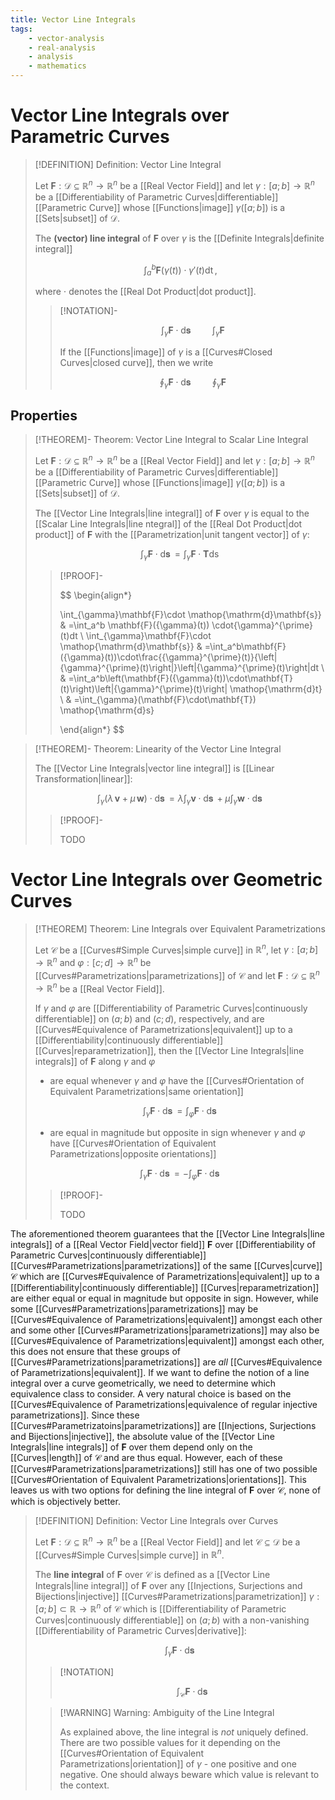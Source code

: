 ```yaml
---
title: Vector Line Integrals
tags:
    - vector-analysis
    - real-analysis
    - analysis
    - mathematics
---
```


# Vector Line Integrals over Parametric Curves

>[!DEFINITION] Definition: Vector Line Integral
>
>Let $\mathbf{F}: \mathcal{D} \subseteq \mathbb{R}^n \to \mathbb{R}^n$ be a [[Real Vector Field]] and let $\gamma: [a;b] \to \mathbb{R}^n$ be a [[Differentiability of Parametric Curves|differentiable]] [[Parametric Curve]] whose [[Functions|image]] $\gamma([a;b])$ is a [[Sets|subset]] of $\mathcal{D}$.
>
>The **(vector) line integral** of $\mathbf{F}$ over $\gamma$ is the [[Definite Integrals|definite integral]] 
>
>$$
>\int_a^b \mathbf{F}(\gamma(t)) \cdot \gamma'(t) \mathop{\mathrm{d}t},
>$$
>
>where $\cdot$ denotes the [[Real Dot Product|dot product]].
>
>>[!NOTATION]-
>>
>>$$
>>\int_{\gamma} \mathbf{F} \cdot \mathop{\mathrm{d}\mathbf{s}} \qquad \int_{\gamma} \mathbf{F}
>>$$
>>
>>If the [[Functions|image]] of $\gamma$ is a [[Curves#Closed Curves|closed curve]], then we write
>>
>>$$
>>\oint_{\gamma} \mathbf{F} \cdot \mathop{\mathrm{d}\mathbf{s}} \qquad \oint_{\gamma} \mathbf{F}
>>$$
>>
>

## Properties

>[!THEOREM]- Theorem: Vector Line Integral to Scalar Line Integral
>
>Let $\mathbf{F}: \mathcal{D} \subseteq \mathbb{R}^n \to \mathbb{R}^n$ be a [[Real Vector Field]] and let $\gamma: [a;b] \to \mathbb{R}^n$ be a [[Differentiability of Parametric Curves|differentiable]] [[Parametric Curve]] whose [[Functions|image]] $\gamma([a;b])$ is a [[Sets|subset]] of $\mathcal{D}$.
>
>The [[Vector Line Integrals|line integral]] of $\mathbf{F}$ over $\gamma$ is equal to the [[Scalar Line Integrals|line ntegral]] of the [[Real Dot Product|dot product]] of $\mathbf{F}$ with the [[Parametrization|unit tangent vector]] of $\gamma$:
>
>$$
>\int_{\gamma} \mathbf{F} \cdot \mathop{\mathrm{d}\mathbf{s}} = \int_{\gamma} \mathbf{F} \cdot \mathbf{T} \mathop{\mathrm{d}s}
>$$
>
>>[!PROOF]-
>>
>>$$
>>\begin{align*}
>>
>>\int_{\gamma}\mathbf{F}\cdot \mathop{\mathrm{d}\mathbf{s}} & =\int_a^b \mathbf{F}({\gamma}(t)) \cdot{\gamma}^{\prime}(t)dt \\
>>\int_{\gamma}\mathbf{F}\cdot \mathop{\mathrm{d}\mathbf{s}} & =\int_a^b\mathbf{F}({\gamma}(t))\cdot\frac{{\gamma}^{\prime}(t)}{\left\|{\gamma}^{\prime}(t)\right\|}\left\|{\gamma}^{\prime}(t)\right\|dt \\
>>& =\int_a^b\left(\mathbf{F}({\gamma}(t))\cdot\mathbf{T}(t)\right)\left\|{\gamma}^{\prime}(t)\right\| \mathop{\mathrm{d}t} \\
>>& =\int_{\gamma}(\mathbf{F}\cdot\mathbf{T}) \mathop{\mathrm{d}s}
>>
>>\end{align*}
>>$$
>>
>

>[!THEOREM]- Theorem: Linearity of the Vector Line Integral
>
>The [[Vector Line Integrals|vector line integral]] is [[Linear Transformation|linear]]:
>
>$$
>\int_{\gamma} (\lambda\, \boldsymbol{v} +\mu \, \boldsymbol{w})\cdot\mathop{\mathrm{d}\boldsymbol{s}} = \lambda\int_{\gamma} \boldsymbol{v}\cdot\mathop{\mathrm{d}\boldsymbol{s}} + \mu \int_{\gamma} \boldsymbol{w}\cdot \mathop{\mathrm{d}\boldsymbol{s}}
>$$
>
>>[!PROOF]-
>>
>>TODO
>>
>

# Vector Line Integrals over Geometric Curves

>[!THEOREM] Theorem: Line Integrals over Equivalent Parametrizations
>
>Let $\mathcal{C}$ be a [[Curves#Simple Curves|simple curve]] in $\mathbb{R}^n$, let $\gamma: [a;b] \to \mathbb{R}^n$ and $\varphi: [c;d] \to \mathbb{R}^n$ be [[Curves#Parametrizations|parametrizations]] of $\mathcal{C}$ and let $\mathbf{F}: \mathcal{D} \subseteq \mathbb{R}^n \to \mathbb{R}^n$ be a [[Real Vector Field]].
>
>If $\gamma$ and $\varphi$ are [[Differentiability of Parametric Curves|continuously differentiable]] on $(a;b)$ and $(c;d)$, respectively, and are [[Curves#Equivalence of Parametrizations|equivalent]] up to a [[Differentiability|continuously differentiable]] [[Curves|reparametrization]], then the [[Vector Line Integrals|line integrals]] of $\mathbf{F}$ along $\gamma$ and $\varphi$
>
>-  are equal whenever $\gamma$ and $\varphi$ have the [[Curves#Orientation of Equivalent Parametrizations|same orientation]]
>
>$$
>\int_{\gamma} \mathbf{F} \cdot \mathop{\mathrm{d}\mathbf{s}} = \int_{\varphi} \mathbf{F} \cdot \mathop{\mathrm{d}\mathbf{s}}
>$$
>
>- are equal in magnitude but opposite in sign whenever $\gamma$ and $\varphi$ have [[Curves#Orientation of Equivalent Parametrizations|opposite orientations]]
>
>$$
>\int_{\gamma} \mathbf{F} \cdot \mathop{\mathrm{d}\mathbf{s}} = -\int_{\varphi} \mathbf{F} \cdot \mathop{\mathrm{d}\mathbf{s}}
>$$
>
>>[!PROOF]-
>>
>>TODO
>>
>

The aforementioned theorem guarantees that the [[Vector Line Integrals|line integrals]] of a [[Real Vector Field|vector field]] $\mathbf{F}$ over [[Differentiability of Parametric Curves|continuously differentiable]] [[Curves#Parametrizations|parametrizations]] of the same [[Curves|curve]] $\mathcal{C}$ which are [[Curves#Equivalence of Parametrizations|equivalent]] up to a [[Differentiability|continuously differentiable]] [[Curves|reparametrization]] are either equal or equal in magnitude but opposite in sign. However, while some [[Curves#Parametrizations|parametrizations]] may be [[Curves#Equivalence of Parametrizations|equivalent]] amongst each other and some other [[Curves#Parametrizations|parametrizations]] may also be [[Curves#Equivalence of Parametrizations|equivalent]] amongst each other, this does not ensure that these groups of [[Curves#Parametrizations|parametrizations]] are *all* [[Curves#Equivalence of Parametrizations|equivalent]]. If we want to define the notion of a line integral over a curve geometrically, we need to determine which equivalence class to consider. A very natural choice is based on the [[Curves#Equivalence of Parametrizations|equivalence of regular injective parametrizations]]. Since these [[Curves#Parametrizatoins|parametrizations]] are [[Injections, Surjections and Bijections|injective]], the absolute value of the [[Vector Line Integrals|line integrals]] of $\mathbf{F}$ over them depend only on the [[Curves|length]] of $\mathcal{C}$ and are thus equal. However, each of these [[Curves#Parametrizations|parametrizations]] still has one of two possible [[Curves#Orientation of Equivalent Parametrizations|orientations]]. This leaves us with two options for defining the line integral of $\mathbf{F}$ over $\mathcal{C}$, none of which is objectively better. 

>[!DEFINITION] Definition: Vector Line Integrals over Curves
>
>Let $\mathbf{F}: \mathcal{D} \subseteq \mathbb{R}^n \to \mathbb{R}^n$ be a [[Real Vector Field]] and let $\mathcal{C} \subseteq \mathcal{D}$ be a [[Curves#Simple Curves|simple curve]] in $\mathbb{R}^n$.
>
>The **line integral** of $\mathbf{F}$ over $\mathcal{C}$ is defined as a [[Vector Line Integrals|line integral]] of $\mathbf{F}$ over any [[Injections, Surjections and Bijections|injective]] [[Curves#Parametrizations|parametrization]] $\gamma: [a;b] \subset \mathbb{R} \to \mathbb{R}^n$ of $\mathcal{C}$ which is [[Differentiability of Parametric Curves|continuously differentiable]] on $(a;b)$ with a non-vanishing [[Differentiability of Parametric Curves|derivative]]:
>
>$$
>\int_{\gamma} \mathbf{F} \cdot \mathop{\mathrm{d}\mathbf{s}}
>$$
>
>>[!NOTATION]
>>
>>$$
>>\int_{\mathcal{C}} \mathbf{F} \cdot \mathop{\mathrm{d}\mathbf{s}}
>>$$
>>
>
>>[!WARNING] Warning: Ambiguity of the Line Integral
>>
>>As explained above, the line integral is *not* uniquely defined. There are two possible values for it depending on the [[Curves#Orientation of Equivalent Parametrizations|orientation]] of $\gamma$ - one positive and one negative. One should always beware which value is relevant to the context.
>>
>